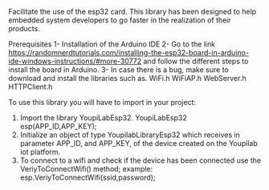 Facilitate the use of the esp32 card.
This library has been designed to help embedded system developers to go faster in the realization of their products.

Prerequisites
1- Installation of the Arduino IDE
2- Go to the link https://randomnerdtutorials.com/installing-the-esp32-board-in-arduino-ide-windows-instructions/#more-30772 and follow the different steps to install the board in Arduino.
3- In case there is a bug, make sure to download and install the libraries such as.
WiFi.h
WiFiAP.h
WebServer.h
HTTPClient.h

To use this library you will have to import in your project:
1. Import the library YoupiLabEsp32. YoupiLabEsp32 esp(APP_ID,APP_KEY);
2. Initialize an object of type YoupilabLibraryEsp32 which receives in parameter APP_ID, and APP_KEY, of the device created on the Youpilab iot platform. 
3. To connect to a wifi and check if the device has been connected use the VeriyToConnectWifi() method;
example: esp.VeriyToConnectWifi(ssid,password);
